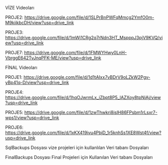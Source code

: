 VİZE Videoları

PROJE2: https://drive.google.com/file/d/1SLPrBnPWFqMmcg2YmfO0m-M9kiikbcDH/view?usp=drive_link  

PROJE3: https://drive.google.com/file/d/1mWj1CRg2q7rNdn3HT_MspppJ3pjV9KVQ/view?usp=drive_link 

PROJE7: https://drive.google.com/file/d/1FMWYHwy0LnH-VbrggE642TvJnqPFK-ME/view?usp=drive_link


FİNAL Videoları

PROJE1: https://drive.google.com/file/d/1d1tAIxx7vBDrV9oLZkW2Pgv-yBp41q-D/view?usp=drive_link

PROJE4: https://drive.google.com/file/d/1hqOJwrmLx_iZbpt8P5_lAZXoy8tpNiAj/view?usp=drive_link

PROJE5: https://drive.google.com/file/d/1zwThwkri8islH86FPsbm1rLsxr7-wps1/view?usp=drive_link

PROJE6: https://drive.google.com/file/d/1xKX419ivu4PbjD_1r5knhSs1XE8Wst4f/view?usp=drive_link



SqlBackups Dosyası vize projeleri için kullanlılan Veri tabanı Dosyaları

FinalBackups Dosyası Final Projeleri için Kullanılan Veri tabanı Dosyaları
